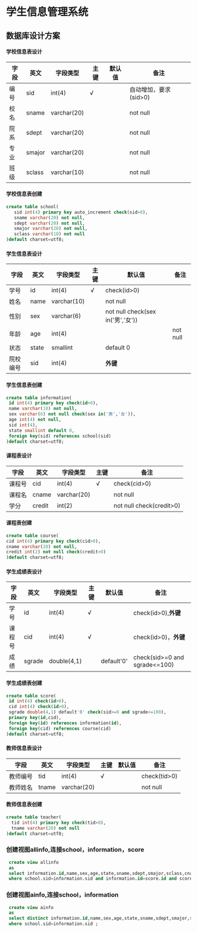 # 学生信息管理系统
## 数据库设计方案
#### 学校信息表设计
 字段 | 英文 | 字段类型 | 主键 | 默认值 | 备注
------|-----|---------|-----|--------|-----
 编号 | sid | int(4) | √ |  | 自动增加，要求(sid>0)
 校名 | sname | varchar(20) |  |  | not null
 院系 | sdept | varchar(20) |  |  | not null
 专业 | smajor | varchar(20) |  |  | not null
 班级 | sclass | varchar(10) |  |  | not null
#### 学校信息表创建
```sql
create table school( 
   sid int(4) primary key auto_increment check(sid>0),
   sname varchar(20) not null, 
   sdept varchar(20) not null, 
   smajor varchar(20) not null, 
   sclass varchar(10) not null
)default charset=utf8;
```
#### 学生信息表设计
 字段 | 英文 | 字段类型 | 主键 | 默认值 | 备注
------|-----|---------|-----|--------|-----
 学号 | id | int(4) | √ | check(id>0)
 姓名 | name | varchar(10) |  | not null
 性别 | sex | varchar(6) |  | not null check(sex in('男','女'))
 年龄 | age | int(4) |   |  | not null
 状态 | state | smallint |  |  default 0 |
 院校编号 | sid | int(4) |  |**外键**
 #### 学生信息表创建
 ```sql
create table information(
  id int(4) primary key check(id>0),
  name varchar(10) not null,
  sex varchar(6) not null check(sex in('男','女')),
  age int(4) not null, 
  sid int(4), 
  state smallint default 0,
  foreign key(sid) references school(sid)
)default charset=utf8;
 ```
#### 课程表设计
 字段 | 英文 | 字段类型 | 主键 | 备注
------|-----|---------|-----|-----
 课程号 | cid | int(4) | √ | check(cid>0)
 课程名 | cname | varchar(20) | | not null
 学分 | credit | int(2) | | not null check(credit>0)
 #### 课程表创建
 ```sql
 create table course( 
 cid int(4) primary key check(cid>0),
 cname varchar(20) not null,
 credit int(2) not null check(credit>0)
 )default charset=utf8;
 ```
#### 学生成绩表设计
 字段 | 英文 | 字段类型 | 主键 | 默认值 | 备注
------|-----|---------|-----|--------|-----
 学号 | id | int(4) | √ |  | check(id>0),**外键**
 课程号 | cid | int(4) | √ |  | check(id>0)，**外键**
 成绩 | sgrade | double(4,1) |  | default'0' | check(sid>=0 and sgrade<=100)
 #### 学生成绩表创建
 ```sql
 create table score( 
  id int(4) check(id>0),
  cid int(4) check(id>0),
  sgrade double(4,1) default'0' check(sid>=0 and sgrade<=100),
  primary key(id,cid),
  foreign key(id) references information(id),
  foreign key(cid) references course(cid)
 )default charset=utf8;
 ```
 #### 教师信息表设计
  字段 | 英文 | 字段类型 | 主键 | 默认值 | 备注
------|-----|---------|-----|--------|-----
 教师编号 | tid | int(4) | √ |  | check(tid>0)
 教师姓名 | tname | varchar(20) |  |  | not null
 #### 教师信息表创建
 ```sql
 create table teacher(
   tid int(4) primary key check(tid>0),
   tname varchar(20) not null
 )default charset=utf8;
 ```
 ### 创建视图allinfo,连接school，information，score
```sql
 create view allinfo
 as
 select information.id,name,sex,age,state,sname,sdept,smajor,sclass,cname,sgrade from school,information,score,course
 where school.sid=information.sid and information.id=score.id and score.cid=course.cid;
```
 ### 创建视图ainfo,连接school，information
```sql
 create view ainfo
 as
 select distinct information.id,name,sex,age,state,sname,sdept,smajor,sclass from school,information,score,course
 where school.sid=information.sid ;
```
